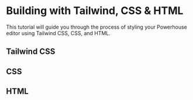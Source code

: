 # Building with Tailwind, CSS & HTML

This tutorial will guide you through the process of styling your Powerhouse editor using Tailwind CSS, CSS, and HTML.

## Tailwind CSS

## CSS

## HTML
